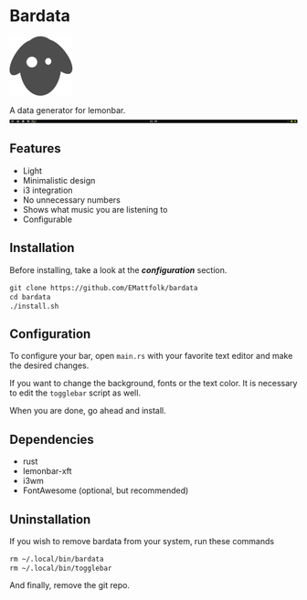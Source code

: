# Bardata
![Sheep go BAAAAA](img/ba-rs-logo.png)

A data generator for lemonbar.
![example](example.png)

## Features
* Light
* Minimalistic design
* i3 integration
* No unnecessary numbers
* Shows what music you are listening to
* Configurable

## Installation
Before installing, take a look at the __*configuration*__ section.
```
git clone https://github.com/EMattfolk/bardata
cd bardata
./install.sh
```

## Configuration
To configure your bar, open `main.rs` with your favorite text editor and make
the desired changes.

If you want to change the background, fonts or the text color. It is necessary
to edit the `togglebar` script as well.

When you are done, go ahead and install.

## Dependencies
* rust
* lemonbar-xft
* i3wm
* FontAwesome (optional, but recommended)

## Uninstallation
If you wish to remove bardata from your system, run these commands
```
rm ~/.local/bin/bardata
rm ~/.local/bin/togglebar
```
And finally, remove the git repo.
